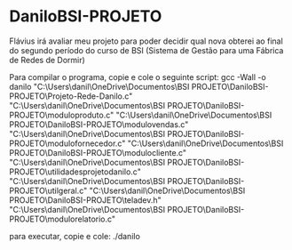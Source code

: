 # DaniloBSI-PROJETO
Flávius irá avaliar meu projeto para poder decidir qual nova obterei ao final do segundo período do curso de BSI
(Sistema de Gestão para uma Fábrica de Redes de Dormir)

Para compilar o programa, copie e cole o seguinte script:
gcc -Wall -o danilo "C:\Users\danil\OneDrive\Documentos\BSI PROJETO\DaniloBSI-PROJETO\Projeto-Rede-Danilo.c" "C:\Users\danil\OneDrive\Documentos\BSI PROJETO\DaniloBSI-PROJETO\moduloproduto.c" "C:\Users\danil\OneDrive\Documentos\BSI PROJETO\DaniloBSI-PROJETO\modulovendas.c" "C:\Users\danil\OneDrive\Documentos\BSI PROJETO\DaniloBSI-PROJETO\modulofornecedor.c" "C:\Users\danil\OneDrive\Documentos\BSI PROJETO\DaniloBSI-PROJETO\modulocliente.c" "C:\Users\danil\OneDrive\Documentos\BSI PROJETO\DaniloBSI-PROJETO\utilidadesprojetodanilo.c" "C:\Users\danil\OneDrive\Documentos\BSI PROJETO\DaniloBSI-PROJETO\utilgeral.c" "C:\Users\danil\OneDrive\Documentos\BSI PROJETO\DaniloBSI-PROJETO\teladev.h" "C:\Users\danil\OneDrive\Documentos\BSI PROJETO\DaniloBSI-PROJETO\modulorelatorio.c"

para executar, copie e cole:
./danilo
